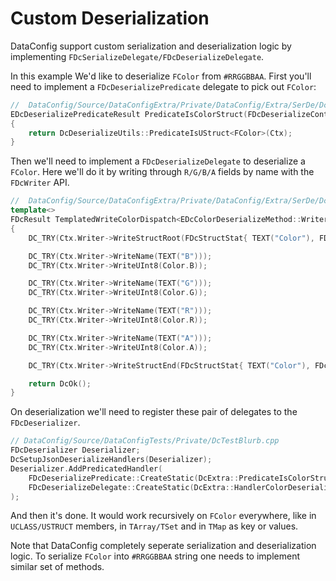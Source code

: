 # Custom Deserialization

DataConfig support custom serialization and deserialization logic by implementing `FDcSerializeDelegate/FDcDeserializeDelegate`.

In this example We'd like to deserialize `FColor` from `#RRGGBBAA`. First you'll need to implement a  `FDcDeserializePredicate` delegate to pick out `FColor`:

```c++
//  DataConfig/Source/DataConfigExtra/Private/DataConfig/Extra/SerDe/DcSerDeColor.cpp
EDcDeserializePredicateResult PredicateIsColorStruct(FDcDeserializeContext& Ctx)
{
    return DcDeserializeUtils::PredicateIsUStruct<FColor>(Ctx);
}
```

Then we'll need to implement a `FDcDeserializeDelegate` to deserialize a `FColor`. Here we'll do it by writing through `R/G/B/A` fields by name with the `FDcWriter` API.

```c++
//  DataConfig/Source/DataConfigExtra/Private/DataConfig/Extra/SerDe/DcSerDeColor.cpp
template<>
FDcResult TemplatedWriteColorDispatch<EDcColorDeserializeMethod::WriterAPI>(const FColor& Color, FDcDeserializeContext& Ctx)
{
    DC_TRY(Ctx.Writer->WriteStructRoot(FDcStructStat{ TEXT("Color"), FDcStructStat::WriteCheckName }));

    DC_TRY(Ctx.Writer->WriteName(TEXT("B")));
    DC_TRY(Ctx.Writer->WriteUInt8(Color.B));

    DC_TRY(Ctx.Writer->WriteName(TEXT("G")));
    DC_TRY(Ctx.Writer->WriteUInt8(Color.G));

    DC_TRY(Ctx.Writer->WriteName(TEXT("R")));
    DC_TRY(Ctx.Writer->WriteUInt8(Color.R));

    DC_TRY(Ctx.Writer->WriteName(TEXT("A")));
    DC_TRY(Ctx.Writer->WriteUInt8(Color.A));

    DC_TRY(Ctx.Writer->WriteStructEnd(FDcStructStat{ TEXT("Color"), FDcStructStat::WriteCheckName }));

    return DcOk();
}
```

On deserialization we'll need to register these pair of delegates to the `FDcDeserializer`.

```c++
// DataConfig/Source/DataConfigTests/Private/DcTestBlurb.cpp
FDcDeserializer Deserializer;
DcSetupJsonDeserializeHandlers(Deserializer);
Deserializer.AddPredicatedHandler(
    FDcDeserializePredicate::CreateStatic(DcExtra::PredicateIsColorStruct),
    FDcDeserializeDelegate::CreateStatic(DcExtra::HandlerColorDeserialize)
);
```

And then it's done. It would work recursively on `FColor` everywhere, like in `UCLASS/USTRUCT` members, in `TArray/TSet` and in `TMap` as key or values.

Note that DataConfig completely seperate serialization and deserialization logic. To serialize `FColor` into `#RRGGBBAA` string one needs to implement similar set of methods.
